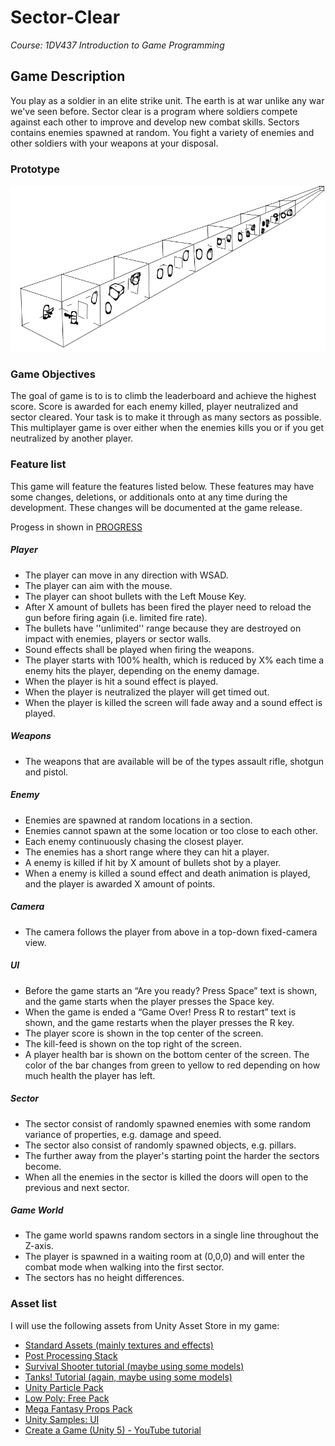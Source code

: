 # Sector-Clear
*Course: 1DV437 Introduction to Game Programming*
## Game Description
You play as a soldier in an elite strike unit. The earth is at war unlike any war we've seen before. Sector clear is a program where soldiers compete against each other to improve and develop new combat skills. Sectors contains enemies spawned at random. You fight a variety of enemies and other soldiers with your weapons at your disposal.

### Prototype
![Prototype image](prototype.png "Prototype image")

### Game Objectives
The goal of game is to is to climb the leaderboard and achieve the highest score. Score is awarded for each enemy killed, player neutralized and sector cleared. Your task is to make it through as many sectors as possible. This multiplayer game is over either when the enemies kills you or if you get neutralized by another player.

### Feature list
This game will feature the features listed below. These features may have some changes, deletions, or additionals onto at any time during the development. These changes will be documented at the game release.

Progess in shown in [PROGRESS](PROGRESS.md)

##### Player
* The player can move in any direction with WSAD.
* The player can aim with the mouse.
* The player can shoot bullets with the Left Mouse Key.
* After X amount of bullets has been fired the player need to reload the gun before firing again (i.e. limited fire rate).
* The bullets have ''unlimited'' range because they are destroyed on impact with enemies, players or sector walls.
* Sound effects shall be played when firing the weapons.
* The player starts with 100% health, which is reduced by X% each time a enemy hits the player, depending on the enemy damage.
* When the player is hit a sound effect is played.
* When the player is neutralized the player will get timed out.
* When the player is killed the screen will fade away and a sound effect is played.

##### Weapons
* The weapons that are available will be of the types assault rifle, shotgun and pistol.

##### Enemy
* Enemies are spawned at random locations in a section.
* Enemies cannot spawn at the some location or too close to each other.
* Each enemy continuously chasing the closest player.
* The enemies has a short range where they can hit a player.
* A enemy is killed if hit by X amount of bullets shot by a player.
* When a enemy is killed a sound effect and death animation is played, and the player is awarded X amount of points.

##### Camera
* The camera follows the player from above in a top-down fixed-camera view.

##### UI
* Before the game starts an “Are you ready? Press Space” text is shown, and the game starts when the player presses the Space key.
* When the game is ended a “Game Over! Press R to restart” text is shown, and the game restarts when the player presses the R key.
* The player score is shown in the top center of the screen.
* The kill-feed is shown on the top right of the screen.
* A player health bar is shown on the bottom center of the screen. The color of the bar changes from green to yellow to red depending on how much health the player has left.

##### Sector
* The sector consist of randomly spawned enemies with some random variance of properties, e.g. damage and speed.
* The sector also consist of randomly spawned objects, e.g. pillars.
* The further away from the player's starting point the harder the sectors become.
* When all the enemies in the sector is killed the doors will open to the previous and next sector.

##### Game World
* The game world spawns random sectors in a single line throughout the Z-axis.
* The player is spawned in a waiting room at (0,0,0) and will enter the combat mode when walking into the first sector.
* The sectors has no height differences.

### Asset list
I will use the following assets from Unity Asset Store in my game:
* [Standard Assets (mainly textures and effects)](https://www.assetstore.unity3d.com/en/#!/content/32351)
* [Post Processing Stack](https://www.assetstore.unity3d.com/en/#!/content/83912)
* [Survival Shooter tutorial (maybe using some models)](https://www.assetstore.unity3d.com/en/#!/content/40756)
* [Tanks! Tutorial (again, maybe using some models)](https://www.assetstore.unity3d.com/en/#!/content/46209)
* [Unity Particle Pack](https://www.assetstore.unity3d.com/en/#!/content/73777)
* [Low Poly: Free Pack](https://www.assetstore.unity3d.com/en/#!/content/58821)
* [Mega Fantasy Props Pack](https://www.assetstore.unity3d.com/en/#!/content/87811)
* [Unity Samples: UI](https://www.assetstore.unity3d.com/en/#!/content/25468)
* [Create a Game (Unity 5) - YouTube tutorial](https://www.youtube.com/playlist?list=PLFt_AvWsXl0ctd4dgE1F8g3uec4zKNRV0)
